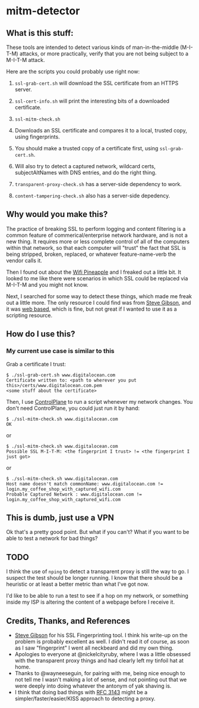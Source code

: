 # mitm-detector

## What is this stuff:

These tools are intended to detect various kinds of man-in-the-middle (M-I-T-M) attacks, or more practically, verify that you are not being subject to a M-I-T-M attack.

Here are the scripts you could probably use right now:

1. `ssl-grab-cert.sh` will download the SSL certificate from an HTTPS server.
1. `ssl-cert-info.sh` will print the interesting bits of a downloaded certificate.
1. `ssl-mitm-check.sh`
  1. Downloads an SSL certificate and compares it to a local, trusted copy, using fingerprints.
  1. You should make a trusted copy of a certificate first, using `ssl-grab-cert.sh`.
  1. Will also try to detect a captured network, wildcard certs, subjectAltNames with DNS entries, and do the right thing.

1. `transparent-proxy-check.sh` has a server-side dependency to work.
1. `content-tampering-check.sh` also has a server-side depedency.

## Why would you make this?

The practice of breaking SSL to perform logging and content filtering is a common feature of commerical/enterprise network hardware, and is not a new thing.  It requires more or less complete control of all of the computers within that network, so that each computer will "trust" the fact that SSL is being stripped, broken, replaced, or whatever feature-name-verb the vendor calls it.

Then I found out about the [Wifi Pineapple](https://wifipineapple.com) and I freaked out a little bit.  It looked to me like there were scenarios in which SSL could be replaced via M-I-T-M and you might not know.

Next, I searched for some way to detect these things, which made me freak out a little more.  The only resource I could find was from [Steve Gibson](https://www.grc.com), and it was [web based](https://www.grc.com/fingerprints.htm), which is fine, but not great if I wanted to use it as a scripting resource.

## How do I use this?

### My current use case is similar to this

Grab a certificate I trust:

    $ ./ssl-grab-cert.sh www.digitalocean.com
    Certificate written to: <path to wherever you put this>/certs/www.digitalocean.com.pem
    <some stuff about the certificate>

Then, I use [ControlPlane](http://www.controlplaneapp.com) to run a script whenever my network changes.  You don't need ControlPlane, you could just run it by hand:

    $ ./ssl-mitm-check.sh www.digitalocean.com
    OK

or    

    $ ./ssl-mitm-check.sh www.digitalocean.com
    Possible SSL M-I-T-M: <the fingerprint I trust> != <the fingerprint I just got>

or    

    $ ./ssl-mitm-check.sh www.digitalocean.com
    Host name doesn't match commonName: www.digitalocean.com != login.my_coffee_shop_with_captured_wifi.com
    Probable Captured Network : www.digitalocean.com != login.my_coffee_shop_with_captured_wifi.com

## This is dumb, just use a VPN

Ok that's a pretty good point.  But what if you can't?  What if you want to be able to test a network for bad things?

## TODO

I think the use of `nping` to detect a transparent proxy is still the way to go.  I suspect the test should be longer running.  I know that there should be a heuristic or at least a better metric than what I've got now.

I'd like to be able to run a test to see if a hop on my network, or something inside my ISP is altering the content of a webpage before I receive it.


## Credits, Thanks, and References

* [Steve Gibson](https://www.grc.com) for his SSL Fingerprinting tool.  I think his write-up on the problem is probably excellent as well.  I didn't read it of course, as soon as I saw "fingerprint" I went all neckbeard and did my own thing.
* Apologies to everyone at @nickelcityruby, where I was a little obsessed with the transparent proxy things and had clearly left my tinfoil hat at home.
* Thanks to @wayneeseguin, for pairing with me, being nice enough to not tell me I wasn't making a lot of sense, and not pointing out that we were deeply into doing whatever the antonym of yak shaving is.
* I think that doing bad things with [RFC 3143](http://tools.ietf.org/html/rfc3143) might be a simpler/faster/easier/KISS approach to detecting a proxy.



